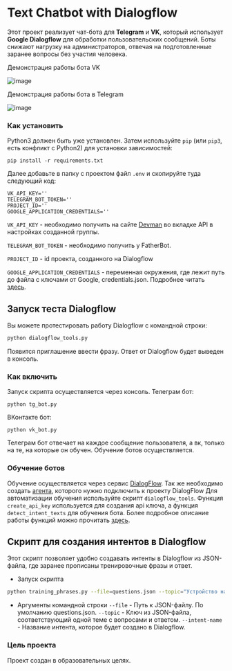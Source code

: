 # Text Chatbot with Dialogflow

Этот проект реализует чат-бота для **Telegram** и **VK**, который использует **Google Dialogflow** для обработки пользовательских сообщений. 
Боты снижают нагрузку на администраторов, отвечая на подготовленные заранее вопросы без участия человека.

Демонстрация работы бота VK

![image](https://i.imgur.com/PeO6LGP.gif)

Демонстрация работы бота в Telegram

![image](https://i.imgur.com/pYpaadt.gif)



### Как установить

Python3 должен быть уже установлен.
Затем используйте `pip` (или `pip3`, есть конфликт с Python2) для установки зависимостей:

```
pip install -r requirements.txt
```

Далее добавьте в папку с проектом файл `.env` и скопируйте туда следующий код:

```
VK_API_KEY=''
TELEGRAM_BOT_TOKEN=''
PROJECT_ID=''
GOOGLE_APPLICATION_CREDENTIALS=''
```

`VK_API_KEY` - необходимо получить на сайте [Devman](https://vk.com/) во вкладке API в настройках созданной группы. 

`TELEGRAM_BOT_TOKEN` - необходимо получить у FatherBot.

`PROJECT_ID` - id проекта, созданного на Dialogflow

`GOOGLE_APPLICATION_CREDENTIALS` - переменная окружения, где лежит путь до файла с ключами от Google, credentials.json. Подробнее читать [здесь](https://cloud.google.com/docs/authentication/api-keys).


## Запуск теста Dialogflow

Вы можете протестировать работу Dialogflow с командной строки:

```bash
python dialogflow_tools.py
```
Появится приглашение ввести фразу. Ответ от Dialogflow будет выведен в консоль.

### Как включить
Запуск скрипта осуществляется через консоль. 
Телеграм бот:
```
python tg_bot.py
```
ВКонтакте бот:
```
python vk_bot.py
```

Телеграм бот отвечает на каждое сообщение пользователя, а вк, только на те, на которые он обучен. Обучение ботов осуществляется.

### Обучение ботов

Обучение осуществляется через сервис [DialogFlow](https://dialogflow.cloud.google.com/#/login). Так же необходимо создать [агента](https://cloud.google.com/dialogflow/es/docs/quick/build-agent), которого нужно подключить к проекту DialogFlow Для автоматизации обучения используйте скрипт `dialogflow_tools`. Функция `create_api_key` используется для создания api ключа, а функция `detect_intent_texts` для обучения бота. Более подробное описание работы функций можно прочитать [здесь](https://cloud.google.com/dialogflow/es/docs/how/manage-intents#create_intent).

## Скрипт для создания интентов в Dialogflow

Этот скрипт позволяет удобно создавать интенты в Dialogflow из JSON-файла, где заранее прописаны тренировочные фразы и ответ.

* Запуск скрипта
```bash
python training_phrases.py --file=questions.json --topic="Устройство на работу" --intent-name="Как устроиться на работу"
```
* Аргументы командной строки
`--file` - Путь к JSON-файлу. По умолчанию questions.json.
`--topic`	- Ключ из JSON-файла, соответствующий одной теме с вопросами и ответом.
`--intent-name` - Название интента, которое будет создано в Dialogflow.


### Цель проекта

Проект создан в образовательных целях.
